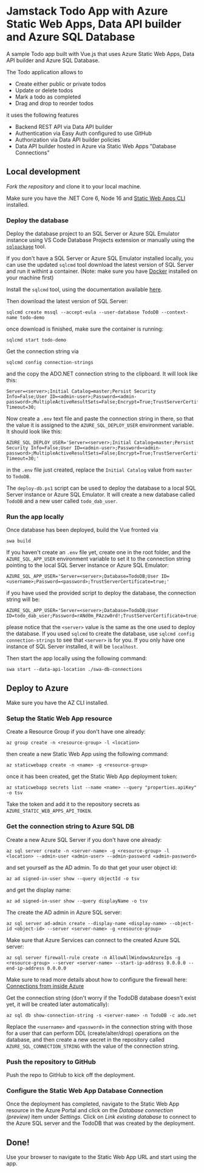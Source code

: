 # Jamstack Todo App with Azure Static Web Apps, Data API builder and Azure SQL Database

A sample Todo app built with Vue.js that uses Azure Static Web Apps, Data API builder and Azure SQL Database.

The Todo application allows to

- Create either public or private todos 
- Update or delete todos
- Mark a todo as completed
- Drag and drop to reorder todos

it uses the following features

- Backend REST API via Data API builder 
- Authentication via Easy Auth configured to use GitHub
- Authorization via Data API builder policies
- Data API builder hosted in Azure via Static Web Apps "Database Connections"

## Local development

*Fork the repository* and clone it to your local machine.

Make sure you have the .NET Core 6, Node 16 and [Static Web Apps CLI](https://azure.github.io/static-web-apps-cli/docs/intro) installed.

### Deploy the database

Deploy the database project to an SQL Server or Azure SQL Emulator instance using VS Code Database Projects extension or manually using the [`sqlpackage`](https://learn.microsoft.com/sql/tools/sqlpackage/sqlpackage-download) tool.

If you don't have a SQL Server or Azure SQL Emulator installed locally, you can use the updated `sqlcmd` tool download the latest version of SQL Server and run it withint a container. (Note: make sure you have [Docker](https://www.docker.com/products/docker-desktop/) installed on your machine first)

Install the `sqlcmd` tool, using the documentation available [here](https://learn.microsoft.com/en-us/sql/tools/sqlcmd/go-sqlcmd-utility). 

Then download the latest version of SQL Server:

```shell
sqlcmd create mssql --accept-eula --user-database TodoDB --context-name todo-demo
```

once download is finished, make sure the container is running:

```shell
sqlcmd start todo-demo
```

Get the connection string via

```shell
sqlcmd config connection-strings
```

and the copy the ADO.NET connection string to the clipboard. It will look like this:

```
Server=<server>;Initial Catalog=master;Persist Security Info=False;User ID=<admin-user>;Password=<admin-password>;MultipleActiveResultSets=False;Encrypt=True;TrustServerCertificate=True;Connection Timeout=30;
```

Now create a `.env` text file and paste the connection string in there, so that the value it is assigned to the `AZURE_SQL_DEPLOY_USER` environment variable. It should look like this:

```shell
AZURE_SQL_DEPLOY_USER='Server=<server>;Initial Catalog=master;Persist Security Info=False;User ID=<admin-user>;Password=<admin-password>;MultipleActiveResultSets=False;Encrypt=True;TrustServerCertificate=True;Connection Timeout=30;'
```

in the `.env` file just created, replace the `Initial Catalog` value from `master` to `TodoDB`.

The `deploy-db.ps1` script can be used to deploy the database to a local SQL Server instance or Azure SQL Emulator. It will create a new database called `TodoDB` and a new user called `todo_dab_user`. 

### Run the app locally

Once database has been deployed, build the Vue fronted via

```shell
swa build
```

If you haven't create an `.env` file yet, create one in the root folder, and the `AZURE_SQL_APP_USER` environment variable to set it to the connection string pointing to the local SQL Server instance or Azure SQL Emulator:

```shell
AZURE_SQL_APP_USER='Server=<server>;Database=TodoDB;User ID=<username>;Password=<password>;TrustServerCertificate=true;'
```

if you have used the provided script to deploy the database, the connection string will be:

```shell
AZURE_SQL_APP_USER='Server=<server>;Database=TodoDB;User ID=todo_dab_user;Password=rANd0m_PAzzw0rd!;TrustServerCertificate=true;'
```

please notice that the `<server>` value is the same as the one used to deploy the database. If you used `sqlcmd` to create the database, use `sqlcmd config connection-strings` to see that `<server>` is for you. If you only have one instance of SQL Server installed, it will be `localhost`.

Then start the app locally using the following command:

```shell
swa start --data-api-location ./swa-db-connections
```

## Deploy to Azure

Make sure you have the AZ CLI installed.

### Setup the Static Web App resource

Create a Resource Group if you don't have one already:

```shell
az group create -n <resource-group> -l <location>
```

then create a new Static Web App using the following command:

```shell
az staticwebapp create -n <name> -g <resource-group>
```

once it has been created, get the Static Web App deployment token:

```shell
az staticwebapp secrets list --name <name> --query "properties.apiKey" -o tsv
```

Take the token and add it to the repository secrets as `AZURE_STATIC_WEB_APPS_API_TOKEN`.

### Get the connection string to Azure SQL DB

Create a new Azure SQL Server if you don't have one already: 

```shell
az sql server create -n <server-name> -g <resource-group> -l <location> --admin-user <admin-user> --admin-password <admin-password>
```

and set yourself as the AD admin. To do that get your user object id:

```shell
az ad signed-in-user show --query objectId -o tsv
```

and get the display name:

```shell
az ad signed-in-user show --query displayName -o tsv
```

The create the AD admin in Azure SQL server:

```shell
az sql server ad-admin create --display-name <display-name> --object-id <object-id> --server <server-name> -g <resource-group>
```

Make sure that Azure Services can connect to the created Azure SQL server:

```shell
az sql server firewall-rule create -n AllowAllWindowsAzureIps -g <resource-group> --server <server-name> --start-ip-address 0.0.0.0 --end-ip-address 0.0.0.0
```

Make sure to read more details about how to configure the firewall here: [Connections from inside Azure](https://learn.microsoft.com/azure/azure-sql/database/firewall-configure?view=azuresql#connections-from-inside-azure)

Get the connection string (don't worry if the TodoDB database doesn't exist yet, it will be created later automatically):

```shell 
az sql db show-connection-string -s <server-name> -n TodoDB -c ado.net
```

Replace the `<username>` and `<password>` in the connection string with those for a user that can perform DDL (create/alter/drop) operations on the database, and then create a new secret in the repository called `AZURE_SQL_CONNECTION_STRING` with the value of the connection string.

### Push the repository to GitHub

Push the repo to GitHub to kick off the deployment.

### Configure the Static Web App Database Connection

Once the deployment has completed, navigate to the Static Web App resource in the Azure Portal and click on the *Database connection (preview)* item under *Settings*. Click on *Link existing database* to connect to the Azure SQL server and the TodoDB that was created by the deployment.

## Done!

Use your browser to navigate to the Static Web App URL and start using the app.
